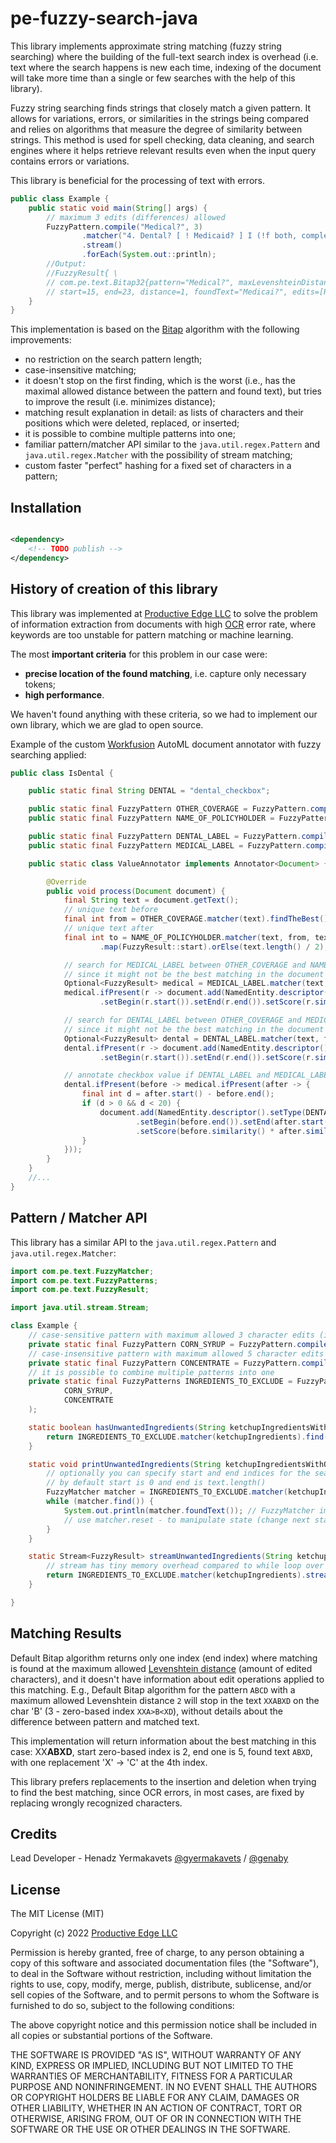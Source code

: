 # pe-fuzzy-search-java

This library implements approximate string matching (fuzzy string searching)
where the building of the full-text search index is overhead (i.e. text where the search happens is new each
time, indexing of the document will take more time than a single or few searches with the help of this library).

Fuzzy string searching finds strings that closely match a given pattern. It allows for variations, errors, or similarities in the strings being compared and relies on algorithms that measure the degree of similarity between strings. This method is used for spell checking, data cleaning, and search engines where it helps retrieve relevant results even when the input query contains errors or variations.

This library is beneficial for the processing of text with errors.

```java
public class Example {
    public static void main(String[] args) {
        // maximum 3 edits (differences) allowed
        FuzzyPattern.compile("Medical?", 3)
                .matcher("4. Dental? [ ! Medicaid? ] I (!f both, complete 3-11 for dental only.i")
                .stream()
                .forEach(System.out::println);
        //Output:
        //FuzzyResult{ \
        // com.pe.text.Bitap32{pattern="Medical?", maxLevenshteinDistance=3, caseInsensitive=false}, \
        // start=15, end=23, distance=1, foundText="Medicai?", edits=[REPLACEMENT]}
    }
}
```

This implementation is based on the [Bitap](https://en.wikipedia.org/wiki/Bitap_algorithm) algorithm with the following
improvements:

* no restriction on the search pattern length;
* case-insensitive matching;
* it doesn't stop on the first finding, which is the worst (i.e., has the maximal allowed distance between the pattern and found
  text), but tries to improve the result (i.e. minimizes distance);
* matching result explanation in detail: as lists of characters and their positions which were deleted, replaced,
  or inserted;
* it is possible to combine multiple patterns into one;
* familiar pattern/matcher API similar to the `java.util.regex.Pattern` and `java.util.regex.Matcher`
  with the possibility of stream matching;
* custom faster "perfect" hashing for a fixed set of characters in a pattern;

## Installation

```xml

<dependency>
    <!-- TODO publish -->
</dependency>
```

## History of creation of this library

This library was implemented at [Productive Edge LLC](https://www.productiveedge.com/)
to solve the problem of information extraction from documents with
high [OCR](https://en.wikipedia.org/wiki/Optical_character_recognition) error rate, where keywords are too unstable for
pattern matching or machine learning.

The most **important criteria** for this problem in our case were:

* **precise location of the found matching**, i.e. capture only necessary tokens;
* **high performance**.

We haven't found anything with these criteria, so we had to implement our own library, which we are glad to open source.

Example of the custom [Workfusion](https://www.workfusion.com/) AutoML document annotator with fuzzy searching applied:

```java
public class IsDental {

    public static final String DENTAL = "dental_checkbox";

    public static final FuzzyPattern OTHER_COVERAGE = FuzzyPattern.compile("OTHER COVERAGE", 6);
    public static final FuzzyPattern NAME_OF_POLICYHOLDER = FuzzyPattern.compile("5. Name of Policyholder/Subscriber in #4 (Last, First, Middle Initial Suffix)", 30);

    public static final FuzzyPattern DENTAL_LABEL = FuzzyPattern.compile("4. Dental?", 4);
    public static final FuzzyPattern MEDICAL_LABEL = FuzzyPattern.compile("Medical?", 4);

    public static class ValueAnnotator implements Annotator<Document> {

        @Override
        public void process(Document document) {
            final String text = document.getText();
            // unique text before
            final int from = OTHER_COVERAGE.matcher(text).findTheBest().map(FuzzyResult::end).orElse(0);
            // unique text after 
            final int to = NAME_OF_POLICYHOLDER.matcher(text, from, text.length() >>> 1).findTheBest()
                    .map(FuzzyResult::start).orElse(text.length() / 2); // 1st half of document

            // search for MEDICAL_LABEL between OTHER_COVERAGE and NAME_OF_POLICYHOLDER, 
            // since it might not be the best matching in the document due to OCR errors   
            Optional<FuzzyResult> medical = MEDICAL_LABEL.matcher(text, from, to).findTheBest();
            medical.ifPresent(r -> document.add(NamedEntity.descriptor().setType(r.pattern().text().toString())
                    .setBegin(r.start()).setEnd(r.end()).setScore(r.similarity())));

            // search for DENTAL_LABEL between OTHER_COVERAGE and MEDICAL_LABEL, 
            // since it might not be the best matching in the document due to OCR errors   
            Optional<FuzzyResult> dental = DENTAL_LABEL.matcher(text, from, medical.map(FuzzyResult::start).orElse(to)).findTheBest();
            dental.ifPresent(r -> document.add(NamedEntity.descriptor().setType(r.pattern().text().toString())
                    .setBegin(r.start()).setEnd(r.end()).setScore(r.similarity())));

            // annotate checkbox value if DENTAL_LABEL and MEDICAL_LABEL where found
            dental.ifPresent(before -> medical.ifPresent(after -> {
                final int d = after.start() - before.end();
                if (d > 0 && d < 20) {
                    document.add(NamedEntity.descriptor().setType(DENTAL)
                            .setBegin(before.end()).setEnd(after.start())
                            .setScore(before.similarity() * after.similarity()));
                }
            }));
        }
    }
    //...
}
```

## Pattern / Matcher API

This library has a similar API to the `java.util.regex.Pattern` and `java.util.regex.Matcher`:

```java
import com.pe.text.FuzzyMatcher;
import com.pe.text.FuzzyPatterns;
import com.pe.text.FuzzyResult;

import java.util.stream.Stream;

class Example {
    // case-sensitive pattern with maximum allowed 3 character edits (insertion / deletion / replacement)
    private static final FuzzyPattern CORN_SYRUP = FuzzyPattern.compile("Corn Syrup", 3);
    // case-insensitive pattern with maximum allowed 5 character edits
    private static final FuzzyPattern CONCENTRATE = FuzzyPattern.compile("Tomato Concentrate", 5, true);
    // it is possible to combine multiple patterns into one
    private static final FuzzyPatterns INGREDIENTS_TO_EXCLUDE = FuzzyPatterns.combine(
            CORN_SYRUP,
            CONCENTRATE
    );

    static boolean hasUnwantedIngredients(String ketchupIngredientsWithOcrErrors) {
        return INGREDIENTS_TO_EXCLUDE.matcher(ketchupIngredients).find();
    }

    static void printUnwantedIngredients(String ketchupIngredientsWithOcrErrors) {
        // optionally you can specify start and end indices for the search
        // by default start is 0 and end is text.length()
        FuzzyMatcher matcher = INGREDIENTS_TO_EXCLUDE.matcher(ketchupIngredients);
        while (matcher.find()) {
            System.out.println(matcher.foundText()); // FuzzyMatcher implements FuzzyResult
            // use matcher.reset - to manipulate state (change next start, end, or maximum allowed distance
        }
    }

    static Stream<FuzzyResult> streamUnwantedIngredients(String ketchupIngredientsWithOcrErrors) {
        // stream has tiny memory overhead compared to while loop over matcher.find()
        return INGREDIENTS_TO_EXCLUDE.matcher(ketchupIngredients).stream();
    }

}
```

## Matching Results

Default Bitap algorithm returns only one index (end index) where matching is found at the maximum allowed [Levenshtein
distance](https://en.wikipedia.org/wiki/Levenshtein_distance)
(amount of edited characters),
and it doesn't have information about edit operations applied to this matching.
E.g., Default Bitap algorithm for the pattern `ABCD` with a maximum allowed Levenshtein distance `2`
will stop in the text `XXABXD` on the char 'B' (3 - zero-based index `XXA>B<XD`),
without details about the difference between pattern and matched text.

This implementation will return information about the best matching in this case:
XX**ABXD**, start zero-based index is 2, end one is 5, found text `ABXD`, with one replacement 'X' -> 'C' at the 4th
index.

This library prefers replacements to the insertion and deletion when trying to find the best matching,
since OCR errors, in most cases, are fixed by replacing wrongly recognized characters.

## Credits

Lead Developer - Henadz
Yermakavets [@gyermakavets](https://github.com/gyermakavets) / [@genaby](https://github.com/genaby)

## License

The MIT License (MIT)

Copyright (c) 2022 [Productive Edge LLC](https://www.productiveedge.com/)

Permission is hereby granted, free of charge, to any person obtaining a copy of this software and associated
documentation files (the "Software"), to deal in the Software without restriction, including without limitation
the rights to use, copy, modify, merge, publish, distribute, sublicense, and/or sell copies of the Software,
and to permit persons to whom the Software is furnished to do so, subject to the following conditions:

The above copyright notice and this permission notice shall be included in all copies or substantial portions of the
Software.

THE SOFTWARE IS PROVIDED "AS IS", WITHOUT WARRANTY OF ANY KIND, EXPRESS OR IMPLIED, INCLUDING BUT NOT LIMITED
TO THE WARRANTIES OF MERCHANTABILITY, FITNESS FOR A PARTICULAR PURPOSE AND NONINFRINGEMENT. IN NO EVENT SHALL THE
AUTHORS
OR COPYRIGHT HOLDERS BE LIABLE FOR ANY CLAIM, DAMAGES OR OTHER LIABILITY, WHETHER IN AN ACTION OF CONTRACT,
TORT OR OTHERWISE, ARISING FROM, OUT OF OR IN CONNECTION WITH THE SOFTWARE OR THE USE OR OTHER DEALINGS IN THE SOFTWARE.
